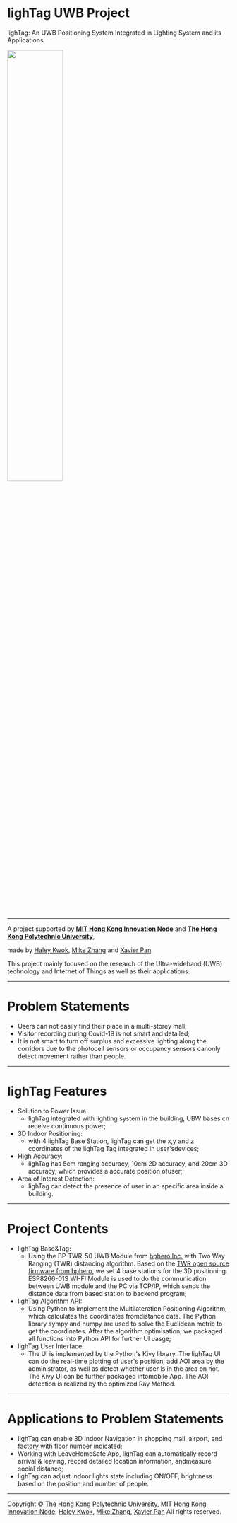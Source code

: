 # lighTag UWB Project
lighTag: An UWB Positioning System Integrated in Lighting System and its Applications

<img src="https://github.com/lighTag-UWB/lighTag/blob/main/lighTag_Logo_2.png" width="50%"></img>

---

A project supported by [**MIT Hong Kong Innovation Node**](https://hkinnovationnode.mit.edu/) and [**The Hong Kong Polytechnic University**](https://www.polyu.edu.hk/),

made by [Haley Kwok](https://github.com/HaleyKwok), [Mike Zhang](https://github.com/zhangwengyu999) and [Xavier Pan](https://github.com/X3vvv).


This project mainly focused on the research of the Ultra-wideband (UWB) technology and Internet of Things as well as their applications.

---

# Problem Statements
- Users can not easily find their place in a multi-storey mall;
- Visitor recording during Covid-19 is not smart and detailed;
- It is not smart to turn off surplus and excessive lighting along the corridors due to the photocell sensors or occupancy sensors canonly detect movement rather than people.

---

# lighTag Features
- Solution to Power Issue: 
  - lighTag integrated with lighting system in the building, UBW bases cn receive continuous power;
- 3D Indoor Positioning: 
  - with 4 lighTag Base Station, lighTag can get the x,y and z coordinates of the lighTag Tag integrated in user'sdevices;
- High Accuracy: 
  - lighTag has 5cm ranging accuracy, 10cm 2D accuracy, and 20cm 3D accuracy, which provides a accurate position ofuser;
- Area of Interest Detection:
  - lighTag can detect the presence of user in an specific area inside a building.

---

# Project Contents
- lighTag Base&Tag:
  - Using the BP-TWR-50 UWB Module from [bphero Inc.](http://www.51uwb.cn/) with Two Way Ranging (TWR) distancing algorithm. Based on the [TWR open source firmware from bphero](https://bitbucket.org/tuzhuke/51base_twr_f1/src/master/), we set 4 base stations for the 3D positioning. ESP8266-01S WI-FI Module is used to do the communication between UWB module and the PC via TCP/IP, which sends the distance data from based station to backend program;
- lighTag Algorithm API:
  - Using Python to implement the Multilateration Positioning Algorithm, which calculates the coordinates fromdistance data. The Python library sympy and numpy are used to solve the Euclidean metric to get the coordinates. After the algorithm optimisation, we packaged all functions into Python API for further UI uasge;
- lighTag User Interface:
  - The UI is implemented by the Python's Kivy library. The lighTag UI can do the real-time plotting of user's position, add AOI area by the administrator, as well as detect whether user is in the area on not. The Kivy UI can be further packaged intomobile App. The AOI detection is realized by the optimized Ray Method.

---

# Applications to Problem Statements
- lighTag can enable 3D Indoor Navigation in shopping mall, airport, and factory with floor number indicated;
- Working with LeaveHomeSafe App, lighTag can automatically record arrival & leaving, record detailed location information, andmeasure social distance;
- lighTag can adjust indoor lights state including ON/OFF, brightness based on the position and number of people.

---

Copyright © [The Hong Kong Polytechnic University](https://www.polyu.edu.hk/), [MIT Hong Kong Innovation Node](https://hkinnovationnode.mit.edu/), [Haley Kwok](https://github.com/HaleyKwok), [Mike Zhang](https://github.com/zhangwengyu999), [Xavier Pan](https://github.com/X3vvv)  All rights reserved.
